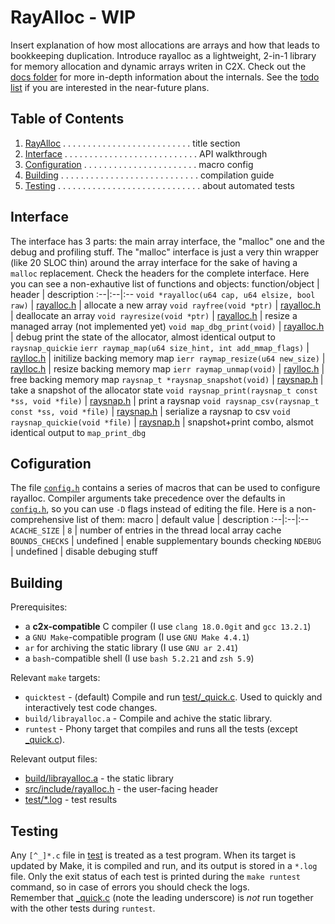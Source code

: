 RayAlloc - WIP
===
Insert explanation of how most allocations are arrays and how that leads to bookkeeping duplication. Introduce rayalloc as a lightweight, 2-in-1 library for memory allocation and dynamic arrays writen in C2X.
Check out the [docs folder](docs) for more in-depth information about the internals. See the [todo list](./todo.md) if you are interested in the near-future plans.


## Table of Contents
1. [RayAlloc](#rayalloc---wip) . . . . . . . . . . . . . . . . . . . . . . . . . . title section
1. [Interface](#interface) . . . . . . . . . . . . . . . . . . . . . . . . . . . API walkthrough
1. [Configuration](#configuration) . . . . . . . . . . . . . . . . . . . . . . . macro config
1. [Building](#building) . . . . . . . . . . . . . . . . . . . . . . . . . . . . compilation guide
1. [Testing](#testing) . . . . . . . . . . . . . . . . . . . . . . . . . . . . . about automated tests


## Interface
The interface has 3 parts: the main array interface, the "malloc" one and the debug and profiling stuff. The "malloc" interface is just a very thin wrapper (like 20 SLOC thin) around the array interface for the sake of having a `malloc` replacement. Check the headers for the complete interface. Here you can see a non-exhautive list of functions and objects:
function/object | header | description
:--|:--|:--
`void *rayalloc(u64 cap, u64 elsize, bool raw)` | [rayalloc.h](src/include/rayalloc.h) | allocate a new array
`void rayfree(void *ptr)` | [rayalloc.h](src/include/rayalloc.h) | deallocate an array
`void rayresize(void *ptr)` | [rayalloc.h](src/include/rayalloc.h) | resize a managed array (not implemented yet)
`void map_dbg_print(void)` | [rayalloc.h](src/include/rayalloc.h) | debug print the state of the allocator, almost identical output to `raysnap_quickie`
`ierr raymap_map(u64 size_hint, int add_mmap_flags)` | [raylloc.h](src/include/rayalloc.h) | initilize backing memory map
`ierr raymap_resize(u64 new_size)` | [raylloc.h](src/include/rayalloc.h) | resize backing memory map
`ierr raymap_unmap(void)` | [raylloc.h](src/include/rayalloc.h) | free backing memory map
`raysnap_t *raysnap_snapshot(void)` | [raysnap.h](src/include/raysnap.h) | take a snapshot of the allocator state
`void raysnap_print(raysnap_t const *ss, void *file)` | [raysnap.h](src/include/raysnap.h) | print a raysnap
`void raysnap_csv(raysnap_t const *ss, void *file)` | [raysnap.h](src/include/raysnap.h) | serialize a raysnap to csv
`void raysnap_quickie(void *file)` | [raysnap.h](src/include/raysnap.h) | snapshot+print combo, alsmot identical output to `map_print_dbg`

## Cofiguration
The file [`config.h`](./src/config.h) contains a series of macros that can be used to configure rayalloc. Compiler arguments take precedence over the defaults in [`config.h`](./src/config.h), so you can use `-D` flags instead of editing the file. Here is a non-comprehensive list of them:
macro | default value | description
:--|:--|:--
`ACACHE_SIZE` | `8` | number of entries in the thread local array cache
`BOUNDS_CHECKS` | undefined | enable supplementary bounds checking
`NDEBUG` | undefined | disable debuging stuff


## Building
Prerequisites:
- a __c2x-compatible__ C compiler (I use `clang 18.0.0git` and `gcc 13.2.1`)
- a `GNU Make`-compatible program (I use `GNU Make 4.4.1`)
- `ar` for archiving the static library (I use `GNU ar 2.41`)
- a `bash`-compatible shell (I use `bash 5.2.21` and `zsh 5.9`)

Relevant `make` targets:
- `quicktest` - (default) Compile and run [test/_quick.c](test/_quick.c). Used to quickly and interactively test code changes.
- `build/librayalloc.a` - Compile and achive the static library.
- `runtest` - Phony target that compiles and runs all the tests (except [_quick.c](test/_quick.c)).

Relevant output files:
- [build/librayalloc.a]() - the static library
- [src/include/rayalloc.h](src/include/rayalloc.h) - the user-facing header
- [test/*.log]() - test results


## Testing
Any `[^_]*.c` file in [test](./test) is treated as a test program. When its target is updated by Make, it is compiled and run, and its output is stored in a `*.log` file. Only the exit status of each test is printed during the `make runtest` command, so in case of errors you should check the logs.  
Remember that [_quick.c](test/_quick.c) (note the leading underscore) is _not_ run together with the other tests during `runtest`.
